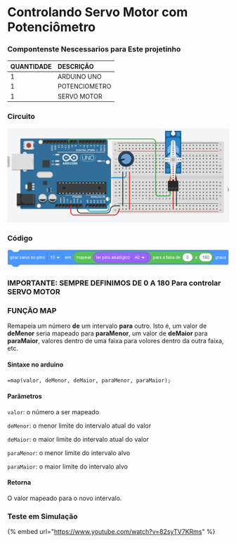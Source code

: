 # Controlando Servo Motor com Potenciômetro

### Compontenste Nescessarios para Este projetinho

| QUANTIDADE | DESCRIÇÃO |
| :--- | :--- |
| 1 | ARDUINO UNO |
| 1  | POTENCIOMETRO |
| 1  | SERVO MOTOR |

### Circuito

![](../../../.gitbook/assets/screenshot_2019-07-26-autodesk-circuits-1.png)

### Código

![PINOS 10 PARA SERVO E LER PINO ANAL&#xD3;GICO A0](../../../.gitbook/assets/screenshot_2019-07-26-autodesk-circuits.png)

### IMPORTANTE: SEMPRE DEFINIMOS DE 0 A 180 Para controlar SERVO MOTOR

### FUNÇÃO MAP

 Remapeia um número **de** um intervalo **para** outro. Isto é, um valor de **deMenor** seria mapeado para **paraMenor**, um valor de **deMaior** para **paraMaior**, valores dentro de uma faixa para volores dentro da outra faixa, etc.

#### Sintaxe no arduino <a id="_sintaxe"></a>

`=map(valor, deMenor, deMaior, paraMenor, paraMaior);`

#### Parâmetros <a id="_par&#xE2;metros"></a>

`valor`: o número a ser mapeado

`deMenor`: o menor limite do intervalo atual do valor

`deMaior`: o maior limite do intervalo atual do valor

`paraMenor`: o menor limite do intervalo alvo

`paraMaior`: o maior limite do intervalo alvo

#### Retorna <a id="_retorna"></a>

O valor mapeado para o novo intervalo.

### Teste em Simulação 

{% embed url="https://www.youtube.com/watch?v=82syTV7KRms" %}








